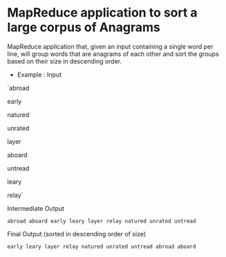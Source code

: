 # MapReduce application to sort a large corpus of Anagrams
MapReduce application that, given an input containing a single word per line, will group words that are anagrams of each other and sort the groups based on their size in descending order.

* Example :
Input

`abroad

early

natured

unrated

layer

aboard

untread

leary

relay`

Intermediate Output

`abroad aboard
early leary layer relay
natured unrated untread`

Final Output (sorted in descending order of size)

`early leary layer relay
natured unrated untread
abroad aboard`

